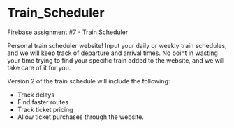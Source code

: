 # Train_Scheduler
Firebase assignment #7 - Train Scheduler 

Personal train scheduler website! Input your daily or weekly train schedules, and we will keep track of departure and arrival times.  No point in wasting your time trying to find your specific train added to the website, and we will take care of it for you. 




Version 2 of the train schedule will include the following:

- Track delays
- Find faster routes 
- Track ticket pricing 
- Allow ticket purchases through the website.






